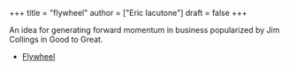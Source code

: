 +++
title = "flywheel"
author = ["Eric Iacutone"]
draft = false
+++

An idea for generating forward momentum in business popularized by Jim Collings in Good to Great.

-   [Flywheel](/ox-hugo/flywheel.png)
